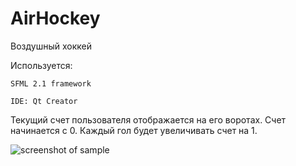 # AirHockey
Воздушный хоккей

Используется:

    SFML 2.1 framework
    
    IDE: Qt Creator

Текущий счет пользователя отображается на его воротах.
Счет начинается с 0.
Каждый гол будет увеличивать счет на 1.

![screenshot of sample](http://raw.github.com/MashaLypa/AirHockey/master/AirHockey.png)
